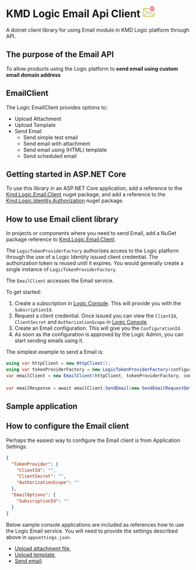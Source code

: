 ﻿# KMD Logic Email Api Client ![Email icon](Email.png)

A dotnet client library for using Email module in KMD Logic platform through API.
## The purpose of the Email API

To allow products using the Logic platform to **send email using custom email domain address**  

## EmailClient

The Logic EmailClient provides options to:
* Upload Attachment
* Upload Template 
* Send Email
  * Send simple text email
  * Send email with attachment
  * Send email using (HTML) template
  * Send scheduled email
  
## Getting started in ASP.NET Core

To use this library in an ASP.NET Core application, 
add a reference to the [Kmd.Logic.Email.Client](https://www.nuget.org/packages/Kmd.Logic.Email.Client) nuget package, 
and add a reference to the [Kmd.Logic.Identity.Authorization](https://www.nuget.org/packages/Kmd.Logic.Identity.Authorization) nuget package.

## How to use Email client library

In projects or components where you need to send Email, add a NuGet package reference to [Kmd.Logic.Email.Client](https://www.nuget.org/packages/Kmd.Logic.Email.Client).

The `LogicTokenProviderFactory` authorizes access to the Logic platform through the use of a Logic Identity issued client credential. The authorization token is reused until it expires. You would generally create a single instance of `LogicTokenProviderFactory`.

The `EmailClient` accesses the Email service.

To get started:

1. Create a subscription in [Logic Console](https://console.kmdlogic.io). This will provide you with the `SubscriptionId`.
2. Request a client credential. Once issued you can view the `ClientId`, `ClientSecret` and `AuthorizationScope` in [Logic Console](https://console.kmdlogic.io).
3. Create an Email configuration. This will give you the `ConfigurationId`.
4. As soon as the configuration is approved by the Logic Admin, you can start sending emails using it.

The simplest example to send a Email is:

```C#
using var httpClient = new HttpClient();
using var tokenProviderFactory = new LogicTokenProviderFactory(configuration.TokenProvider);
var emailClient = new EmailClient(httpClient, tokenProviderFactory, configuration.EmailOptions);

var emailResponse = await emailClient.SendEmail(new SendEmailRequestDetails()).ConfigureAwait(false);

```
## Sample application
## How to configure the Email client

Perhaps the easiest way to configure the Email client is from Application Settings.

```json
{
  "TokenProvider": {
    "ClientId": "",
    "ClientSecret": "",
    "AuthorizationScope": ""
  },
  "EmailOptions": {
    "SubscriptionId": ""
  }
}
```

Below sample console applications are included as references how to use the Logic Email service. You will need to provide the settings described above in `appsettings.json`.
* [Upload attachment file](https://github.com/kmdlogic/kmd-logic-email-client/tree/dev/sample/Kmd.Logic.Email.Client.AttachmentsSample),
* [Upload template](https://github.com/kmdlogic/kmd-logic-email-client/tree/dev/sample/Kmd.Logic.Email.Client.TemplateSample), 
* [Send email](https://github.com/kmdlogic/kmd-logic-email-client/tree/dev/sample/Kmd.Logic.Email.Client.SendEmailSample). 